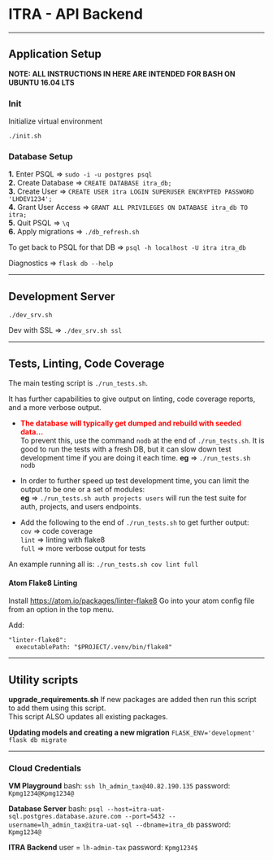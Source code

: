 # ITRA - API Backend

___
## Application Setup
<strong>NOTE: ALL INSTRUCTIONS IN HERE ARE INTENDED FOR BASH ON UBUNTU 16.04 LTS</strong>

### Init
Initialize virtual environment
```
./init.sh
```

### Database Setup
**1.** Enter PSQL => `sudo -i -u postgres psql`  
**2.** Create Database => `CREATE DATABASE itra_db;`  
**3.** Create User => `CREATE USER itra LOGIN SUPERUSER ENCRYPTED PASSWORD 'LHDEV1234';`  
**4.** Grant User Access => `GRANT ALL PRIVILEGES ON DATABASE itra_db TO itra;`  
**5.** Quit PSQL => `\q`  
**6.** Apply migrations => `./db_refresh.sh`  

To get back to PSQL for that DB => `psql -h localhost -U itra itra_db`

Diagnostics => `flask db --help`

___
## Development Server
```
./dev_srv.sh
```

Dev with SSL => `./dev_srv.sh ssl`

___
## Tests, Linting, Code Coverage

The main testing script is `./run_tests.sh`.

It has further capabilities to give output on linting, code coverage reports, and a more verbose output.

- <strong style="color:red">The database will typically get dumped and rebuild with seeded data...</strong>  
To prevent this, use the command `nodb` at the end of `./run_tests.sh`.  It is good to run the tests with a fresh DB, but it can slow down test development time if you are doing it each time.
**eg** => `./run_tests.sh nodb`

- In order to further speed up test development time, you can limit the output to be one or a set of modules:  
**eg** => `./run_tests.sh auth projects users` will run the test suite for auth, projects, and users endpoints.

- Add the following to the end of `./run_tests.sh` to get further output:  
`cov` => code coverage  
`lint` => linting with flake8  
`full` => more verbose output for tests

An example running all is: `./run_tests.sh cov lint full`

#### Atom Flake8 Linting
Install https://atom.io/packages/linter-flake8
Go into your atom config file from an option in the top menu.

Add:  
```
"linter-flake8":
  executablePath: "$PROJECT/.venv/bin/flake8"
```
___
## Utility scripts
**upgrade_requirements.sh**
If new packages are added then run this script to add them using this script.  
This script ALSO updates all existing packages.

**Updating models and creating a new migration**
`FLASK_ENV='development' flask db migrate`

___
### Cloud Credentials
**VM Playground**
bash: `ssh lh_admin_tax@40.82.190.135`
password: `Kpmg1234@Kpmg1234@`

**Database Server**
bash: `psql --host=itra-uat-sql.postgres.database.azure.com --port=5432 --username=lh_admin_tax@itra-uat-sql --dbname=itra_db`
password: `Kpmg1234@`

**ITRA Backend**
user = `lh-admin-tax`
password: `Kpmg1234$`
